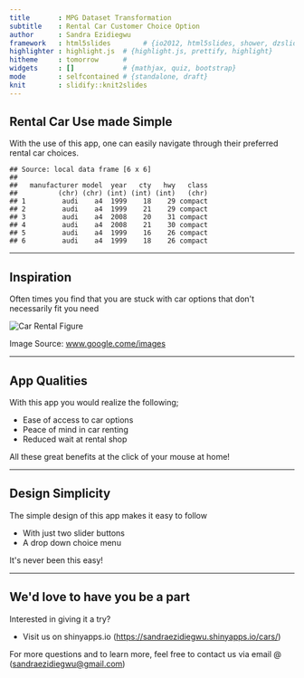```yaml
---
title       : MPG Dataset Transformation
subtitle    : Rental Car Customer Choice Option
author      : Sandra Ezidiegwu
framework   : html5slides        # {io2012, html5slides, shower, dzslides, ...}
highlighter : highlight.js  # {highlight.js, prettify, highlight}
hitheme     : tomorrow      # 
widgets     : []            # {mathjax, quiz, bootstrap}
mode        : selfcontained # {standalone, draft}
knit        : slidify::knit2slides
---
```


## Rental Car Use made Simple
With the use of this app, one can easily navigate through their preferred rental car choices. 

```
## Source: local data frame [6 x 6]
## 
##   manufacturer model  year   cty   hwy   class
##          (chr) (chr) (int) (int) (int)   (chr)
## 1         audi    a4  1999    18    29 compact
## 2         audi    a4  1999    21    29 compact
## 3         audi    a4  2008    20    31 compact
## 4         audi    a4  2008    21    30 compact
## 5         audi    a4  1999    16    26 compact
## 6         audi    a4  1999    18    26 compact
```

---

## Inspiration
Often times you find that you are stuck with car options that don't necessarily fit you need

![Car Rental Figure](http://cdn.moneycrashers.com/wp-content/uploads/2014/07/zipcar-cars.png)


Image Source: www.google.come/images

---

## App Qualities
With this app you would realize the following;
- Ease of access to car options
- Peace of mind in car renting
- Reduced wait at rental shop

All these great benefits at the click of your mouse at home!

---

## Design Simplicity
The simple design of this app makes it easy to follow
- With just two slider buttons 
- A drop down choice menu 

It's never been this easy!

---

## We'd love to have you be a part
Interested in giving it a try?
- Visit us on shinyapps.io (https://sandraezidiegwu.shinyapps.io/cars/)

For more questions and to learn more, feel free to contact us via email @ (sandraezidiegwu@gmail.com)

